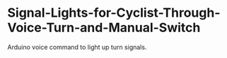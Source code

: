 # Signal-Lights-for-Cyclist-Through-Voice-Turn-and-Manual-Switch
Arduino voice command to light up turn signals.
